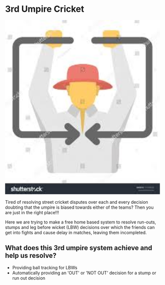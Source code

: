 # 3rd Umpire Cricket

<img src="umpire.jpeg" width=800>

Tired of resolving street cricket disputes over each and every decision doubting that the umpire is biased towards either of the teams? Then you are just in the right place!!!

Here we are trying to make a free home based system to resolve run-outs, stumps and leg before wicket (LBW) decisions over which the friends can get into fights and cause delay in matches, leaving them incompleted.

## What does this 3rd umpire system achieve and help us resolve?

* Providing ball tracking for LBWs
* Automatically providing an 'OUT' or 'NOT OUT' decision for a stump or run out decision


